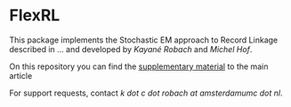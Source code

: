 # FlexRL

This package implements the Stochastic EM approach to Record Linkage described in ... and developed by _Kayané Robach_ and _Michel Hof_.

On this repository you can find the [supplementary material](https://github.com/robachowyk/FlexRL/blob/main/Supplementary%20Material.pdf) to the main article

For support requests, contact _k dot c dot robach at amsterdamumc dot nl_.
